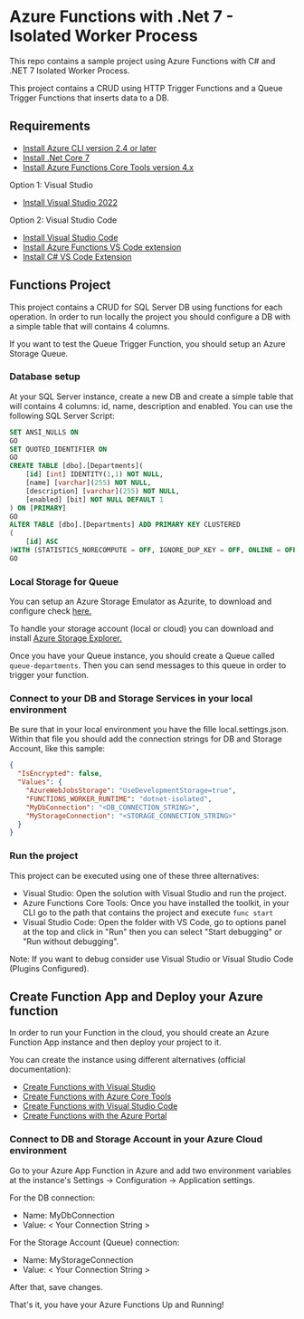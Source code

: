 # Azure Functions with .Net 7 - Isolated Worker Process

This repo contains a sample project using Azure Functions with C# and .NET 7 Isolated Worker Process.

This project contains a CRUD using HTTP Trigger Functions and a Queue Trigger Functions that inserts data to a DB.

## Requirements

- [Install Azure CLI version 2.4 or later](https://learn.microsoft.com/en-us/cli/azure/install-azure-cli)
- [Install .Net Core 7](https://dotnet.microsoft.com/es-es/download)
- [Install Azure Functions Core Tools version 4.x](https://learn.microsoft.com/en-us/azure/azure-functions/functions-run-local#v2)

Option 1: Visual Studio

- [Install Visual Studio 2022](https://visualstudio.microsoft.com/vs/)

Option 2: Visual Studio Code

- [Install Visual Studio Code](https://code.visualstudio.com/)
- [Install Azure Functions VS Code extension](https://marketplace.visualstudio.com/items?itemName=ms-azuretools.vscode-azurefunctions)
- [Install C# VS Code Extension](https://marketplace.visualstudio.com/items?itemName=ms-dotnettools.csharp)

## Functions Project

This project contains a CRUD for SQL Server DB using functions for each operation. In order to run locally the project you should configure a DB with a simple table that will contains 4 columns.

If you want to test the Queue Trigger Function, you should setup an Azure Storage Queue.

### Database setup

At your SQL Server instance, create a new DB and create a simple table that will contains 4 columns: id, name, description and enabled. You can use the following SQL Server Script:

```SQL
SET ANSI_NULLS ON
GO
SET QUOTED_IDENTIFIER ON
GO
CREATE TABLE [dbo].[Departments](
    [id] [int] IDENTITY(1,1) NOT NULL,
    [name] [varchar](255) NOT NULL,
    [description] [varchar](255) NOT NULL,
    [enabled] [bit] NOT NULL DEFAULT 1
) ON [PRIMARY]
GO
ALTER TABLE [dbo].[Departments] ADD PRIMARY KEY CLUSTERED 
(
    [id] ASC
)WITH (STATISTICS_NORECOMPUTE = OFF, IGNORE_DUP_KEY = OFF, ONLINE = OFF, OPTIMIZE_FOR_SEQUENTIAL_KEY = OFF) ON [PRIMARY]
GO
```

### Local Storage for Queue

You can setup an Azure Storage Emulator as Azurite, to download and configure check [here.](https://learn.microsoft.com/es-mx/azure/storage/common/storage-use-azurite?tabs=npm)

To handle your storage account (local or cloud) you can download and install [Azure Storage Explorer.](https://azure.microsoft.com/en-us/products/storage/storage-explorer)

Once you have your Queue instance, you should create a Queue called `queue-departments`. Then you can send messages to this queue in order to trigger your function.

### Connect to your DB and Storage Services in your local environment

Be sure that in your local environment you have the fille local.settings.json. Within that file you should add the connection strings for DB and Storage Account, like this sample:

```json
{
  "IsEncrypted": false,
  "Values": {
    "AzureWebJobsStorage": "UseDevelopmentStorage=true",
    "FUNCTIONS_WORKER_RUNTIME": "dotnet-isolated",
    "MyDbConnection": "<DB_CONNECTION_STRING>",
    "MyStorageConnection": "<STORAGE_CONNECTION_STRING>"
  }
}
```

### Run the project

This project can be executed using one of these three alternatives:

- Visual Studio: Open the solution with Visual Studio and run the project.
- Azure Functions Core Tools: Once you have installed the toolkit, in your CLI go to the path that contains the project and execute `func start`
- Visual Studio Code: Open the folder with VS Code, go to options panel at the top and click in "Run" then you can select "Start debugging" or "Run without debugging".

Note: If you want to debug consider use Visual Studio or Visual Studio Code (Plugins Configured).

## Create Function App and Deploy your Azure function

In order to run your Function in the cloud, you should create an Azure Function App instance and then deploy your project to it. 

You can create the instance using different alternatives (official documentation):

- [Create Functions with Visual Studio](https://learn.microsoft.com/en-us/azure/azure-functions/functions-create-your-first-function-visual-studio?tabs=isolated-process#prerequisites)
- [Create Functions with Azure Core Tools](https://learn.microsoft.com/en-us/azure/azure-functions/create-first-function-cli-csharp?tabs=azure-cli%2Cisolated-process)
- [Create Functions with Visual Studio Code](https://learn.microsoft.com/en-us/azure/azure-functions/create-first-function-cli-csharp?tabs=azure-cli%2Cisolated-process)
- [Create Functions with the Azure Portal](https://learn.microsoft.com/en-us/azure/azure-functions/create-first-function-cli-csharp?tabs=azure-cli%2Cisolated-process)

### Connect to DB and Storage Account in your Azure Cloud environment

Go to your Azure App Function in Azure and add two environment variables at the instance's Settings -> Configuration -> Application settings.

For the DB connection:
- Name: MyDbConnection
- Value: < Your Connection String >

For the Storage Account (Queue) connection:
- Name: MyStorageConnection
- Value: < Your Connection String >

After that, save changes.

That's it, you have your Azure Functions Up and Running!


